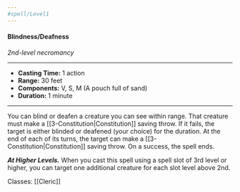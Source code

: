 ```yaml
---
#spell/Level1
---
```

#### Blindness/Deafness
*2nd-level necromancy*
___
- **Casting Time:** 1 action
- **Range:** 30 feet
- **Components:** V, S, M (A pouch full of sand)
- **Duration:** 1 minute
---
You can blind or deafen a creature you can see within range. That creature must make a [[3-Constitution|Constitution]] saving throw. If it fails, the target is either blinded or deafened (your choice) for the duration. At the end of each of its turns, the target can make a [[3-Constitution|Constitution]] saving throw. On a success, the spell ends.

***At Higher Levels.*** When you cast this spell using a spell slot of 3rd level or higher, you can target one additional creature for each slot level above 2nd.

Classes: [[Cleric]]